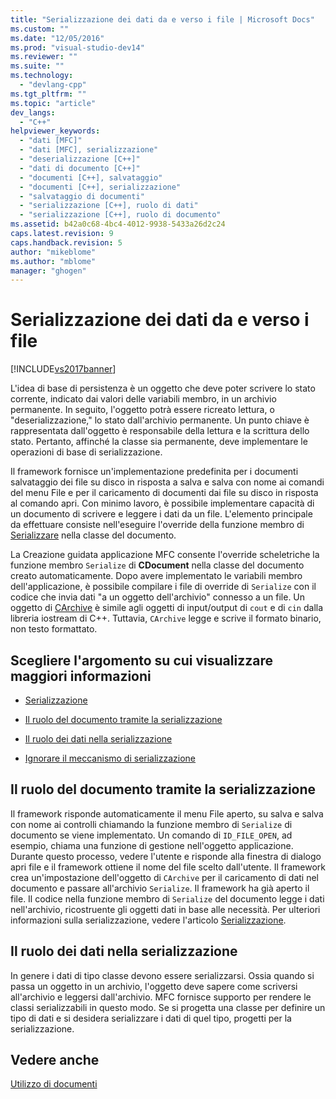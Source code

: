 ```yaml
---
title: "Serializzazione dei dati da e verso i file | Microsoft Docs"
ms.custom: ""
ms.date: "12/05/2016"
ms.prod: "visual-studio-dev14"
ms.reviewer: ""
ms.suite: ""
ms.technology: 
  - "devlang-cpp"
ms.tgt_pltfrm: ""
ms.topic: "article"
dev_langs: 
  - "C++"
helpviewer_keywords: 
  - "dati [MFC]"
  - "dati [MFC], serializzazione"
  - "deserializzazione [C++]"
  - "dati di documento [C++]"
  - "documenti [C++], salvataggio"
  - "documenti [C++], serializzazione"
  - "salvataggio di documenti"
  - "serializzazione [C++], ruolo di dati"
  - "serializzazione [C++], ruolo di documento"
ms.assetid: b42a0c68-4bc4-4012-9938-5433a26d2c24
caps.latest.revision: 9
caps.handback.revision: 5
author: "mikeblome"
ms.author: "mblome"
manager: "ghogen"
---
```

# Serializzazione dei dati da e verso i file
[!INCLUDE[vs2017banner](../assembler/inline/includes/vs2017banner.md)]

L'idea di base di persistenza è un oggetto che deve poter scrivere lo stato corrente, indicato dai valori delle variabili membro, in un archivio permanente.  In seguito, l'oggetto potrà essere ricreato lettura, o "deserializzazione," lo stato dall'archivio permanente.  Un punto chiave è rappresentata dall'oggetto è responsabile della lettura e la scrittura dello stato.  Pertanto, affinché la classe sia permanente, deve implementare le operazioni di base di serializzazione.  
  
 Il framework fornisce un'implementazione predefinita per i documenti salvataggio dei file su disco in risposta a salva e salva con nome ai comandi del menu File e per il caricamento di documenti dai file su disco in risposta al comando apri.  Con minimo lavoro, è possibile implementare capacità di un documento di scrivere e leggere i dati da un file.  L'elemento principale da effettuare consiste nell'eseguire l'override della funzione membro di [Serializzare](../Topic/CObject::Serialize.md) nella classe del documento.  
  
 La Creazione guidata applicazione MFC consente l'override scheletriche la funzione membro `Serialize` di **CDocument** nella classe del documento creato automaticamente.  Dopo avere implementato le variabili membro dell'applicazione, è possibile compilare i file di override di `Serialize` con il codice che invia dati "a un oggetto dell'archivio" connesso a un file.  Un oggetto di [CArchive](../mfc/reference/carchive-class.md) è simile agli oggetti di input\/output di `cout` e di `cin` dalla libreria iostream di C\+\+.  Tuttavia, `CArchive` legge e scrive il formato binario, non testo formattato.  
  
## Scegliere l'argomento su cui visualizzare maggiori informazioni  
  
-   [Serializzazione](../mfc/serialization-in-mfc.md)  
  
-   [Il ruolo del documento tramite la serializzazione](#_core_the_document.92.s_role_in_serialization)  
  
-   [Il ruolo dei dati nella serializzazione](#_core_the_data.92.s_role_in_serialization)  
  
-   [Ignorare il meccanismo di serializzazione](../mfc/bypassing-the-serialization-mechanism.md)  
  
##  <a name="_core_the_document.92.s_role_in_serialization"></a> Il ruolo del documento tramite la serializzazione  
 Il framework risponde automaticamente il menu File aperto, su salva e salva con nome ai controlli chiamando la funzione membro di `Serialize` di documento se viene implementato.  Un comando di `ID_FILE_OPEN`, ad esempio, chiama una funzione di gestione nell'oggetto applicazione.  Durante questo processo, vedere l'utente e risponde alla finestra di dialogo apri file e il framework ottiene il nome del file scelto dall'utente.  Il framework crea un'impostazione dell'oggetto di `CArchive` per il caricamento di dati nel documento e passare all'archivio `Serialize`.  Il framework ha già aperto il file.  Il codice nella funzione membro di `Serialize` del documento legge i dati nell'archivio, ricostruente gli oggetti dati in base alle necessità.  Per ulteriori informazioni sulla serializzazione, vedere l'articolo [Serializzazione](../mfc/serialization-in-mfc.md).  
  
##  <a name="_core_the_data.92.s_role_in_serialization"></a> Il ruolo dei dati nella serializzazione  
 In genere i dati di tipo classe devono essere serializzarsi.  Ossia quando si passa un oggetto in un archivio, l'oggetto deve sapere come scriversi all'archivio e leggersi dall'archivio.  MFC fornisce supporto per rendere le classi serializzabili in questo modo.  Se si progetta una classe per definire un tipo di dati e si desidera serializzare i dati di quel tipo, progetti per la serializzazione.  
  
## Vedere anche  
 [Utilizzo di documenti](../mfc/using-documents.md)